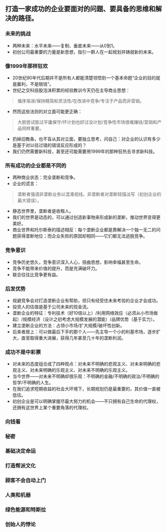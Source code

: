 ## 打造一家成功的企业要面对的问题、要具备的思维和解决的路径。
### 未来的挑战
* 两种未来：水平未来——复制、垂直未来——从0到1。
* 初创公司最重要的力量是新思想，指引一群人在一起规划并铸就新的未来。
### 像1999年那样狂欢
* 20世纪90年代后期并不是所有人都能清楚领悟到一个基本命题“企业的目的就是赢利，不是赔钱”。
* 世纪之交科技股泡沫积累的经验教训今天仍在主导商业思想：
> 循序渐进/保持精简和灵活性/在改进中竞争/专注于产品而非营销。
* 然而这些法则的对立面可能更正确：
> 大胆尝试胜过平庸保守/坏计划也好过没计划/竞争性市场很难赚钱/营销和产品同样重要。
* 扔掉旧教条，也不盲从其对立面，要独立思考，问自己：对企业的认识有多少是基于对以往过错的错误反应形成的？
* 我们仍然需要新科技，甚至还可能需要用1999年的那种狂热去寻求新科技。
### 所有成功的企业都是不同的
* 两种商业状态：完全垄断和竞争。
* 企业的谎言：
> 垄断者强调非垄断业务以混淆视线，非垄断者对垄断轻描淡写（初创企业的最大错误）。
* 静态世界里，垄断者是收租人。
* 我们的世界是动态的，可以通过创造新事物来形成新的垄断，推动世界变得更美好。
* 商业世界和托尔斯泰的描述相反：每个垄断企业都是靠解决一个独一无二的问题获得垄断地位；而企业失败的原因却相同——它们都无法逃脱竞争。
### 竞争意识
* 竞争历史悠久，竞争意识深入人心，扭曲思想，影响幸福甚至生命。
* 竞争不能带来价值的提升，而是充满破坏力。
* 联合往往比竞争更有益。
### 后发优势
* 规避竞争会对打造垄断企业有帮助，但只有经受住未来考验的企业才会成功。
* 投资人的估值是基于公司未来的现金流。
* 垄断企业的特征：专利技术（好10倍以上）/利用网络效应（必须从小市场做起）/规模经济（设计之初考虑大规模发展的潜能）/品牌优势（基于实力）。
* 建立垄断企业的方法：占领小市场/扩大规模/破坏性创新。
* 后来者居上：可以做最后下手的那个人——先主导一个小的利基市场，逐步扩大，直至取得重大进展，获得几年甚至几十年的垄断利润。
### 成功不是中彩票
* 对未来的态度组合成了四种观点：对未来不明确的悲观主义、对未来明确的悲观主义、对未来明确的乐观主义、对未来不明确的乐观主义。
* 当今世界——对未来不明确却很乐观：不明确的金融/不明确的政治/不明确的哲学/不明确的人生。
* 在我们追求短期收益的社会大环境下，长期规划仍是最重要的，其价值一直被低估。
* 初创企业是可以明确掌握尽最大努力的机会——不只拥有自己生命的代理权，还拥有这世界上某个重要角落的代理权。
### 向钱看
### 秘密
### 基础决定命运
### 打造帮派文化
### 顾客不会自动上门
### 人类和机器
### 绿色能源和特斯拉
### 创始人的悖论
